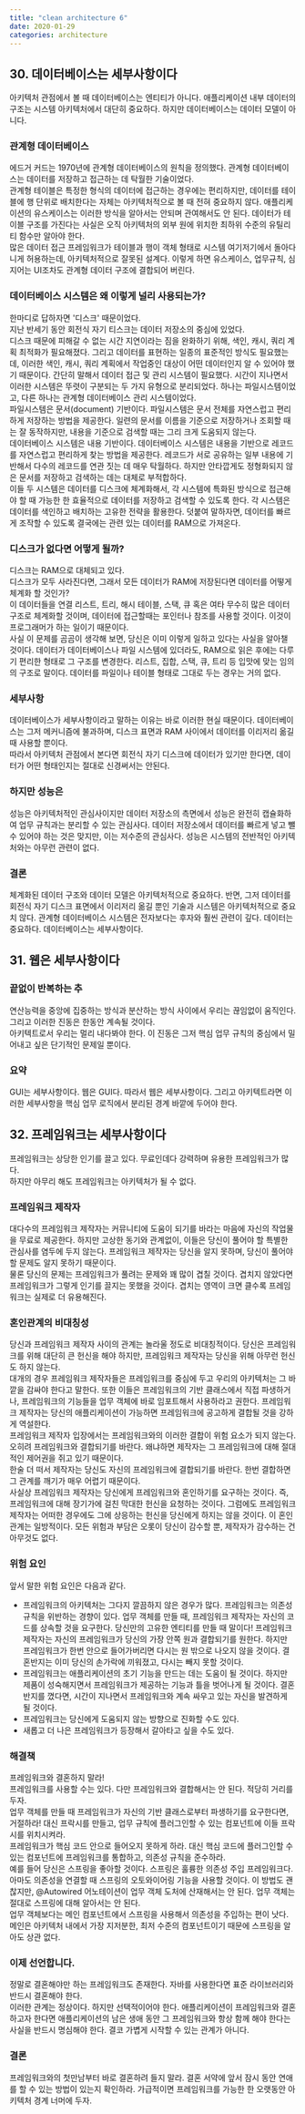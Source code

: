 ```yaml
---
title: "clean architecture 6"
date: 2020-01-29
categories: architecture
---
```


## 30. 데이터베이스는 세부사항이다
아키텍처 관점에서 볼 때 데이터베이스는 엔티티가 아니다. 애플리케이션 내부 데이터의 구조는 시스템 아키텍처에서 대단히 중요하다. 하지만 데이터베이스는 데이터 모델이 아니다.

### 관계형 데이터베이스
에드거 커드는 1970년에 관계형 데이터베이스의 원칙을 정의했다. 관계형 데이터베이스는 데이터를 저장하고 접근하는 데 탁월한 기술이었다.  
관계형 테이블은 특정한 형식의 데이터에 접근하는 경우에는 편리하지만, 데이터를 테이블에 행 단위로 배치한다는 자체는 아키텍처적으로 볼 때 전혀 중요하지 않다. 애플리케이션의 유스케이스는 이러한 방식을 알아서는 안되며 관여해서도 안 된다. 데이터가 테이블 구조를 가진다는 사실은 오직 아키텍처의 외부 원에 위치한 최하위 수준의 유틸리티 함수만 알아야 한다.  
많은 데이터 접근 프레임워크가 테이블과 행이 객체 형태로 시스템 여기저기에서 돌아다니게 허용하는데, 아키텍처적으로 잘못된 설계다. 이렇게 하면 유스케이스, 업무규칙, 심지어는 UI조차도 관계형 데이터 구조에 결합되어 버린다.

### 데이터베이스 시스템은 왜 이렇게 널리 사용되는가?
한마디로 답하자면 '디스크' 때문이었다.  
지난 반세기 동안 회전식 자기 티스크는 데이터 저장소의 중심에 있었다.  
디스크 때문에 피해갈 수 없는 시간 지연이라는 짐을 완화하기 위해, 색인, 캐시, 쿼리 계획 최적화가 필요해졌다. 그리고 데이터를 표현하는 일종의 표준적인 방식도 필요했는데, 이러한 색인, 캐시, 쿼리 계획에서 작업중인 대상이 어떤 데이터인지 알 수 있어야 했기 때문이다. 간단히 말해서 데이터 접근 및 관리 시스템이 필요했다. 시간이 지나면서 이러한 시스템은 뚜렷이 구분되는 두 가지 유형으로 분리되었다. 하나는 파일시스템이었고, 다른 하나는 관계형 데이터베이스 관리 시스템이었다.  
파일시스템은 문서(document) 기반이다. 파일시스템은 문서 전체를 자연스럽고 편리하게 저장하는 방법을 제공한다. 일련의 문서를 이름을 기준으로 저장하거나 조회할 때는 잘 동작하지만, 내용을 기준으로 검색할 때는 그리 크게 도움되지 않는다.  
데이터베이스 시스템은 내용 기반이다. 데이터베이스 시스템은 내용을 기반으로 레코드를 자연스럽고 편리하게 찾는 방법을 제공한다. 레코드가 서로 공유하는 일부 내용에 기반해서 다수의 레코드를 연관 짓는 데 매우 탁월하다. 하지만 안타깝게도 정형화되지 않은 문서를 저장하고 검색하는 데는 대체로 부적합하다.  
이들 두 시스템은 데이터를 디스크에 체계화해서, 각 시스템에 특화된 방식으로 접근해야 할 때 가능한 한 효율적으로 데이터를 저장하고 검색할 수 있도록 한다. 각 시스템은 데이터를 색인하고 배치하는 고유한 전략을 활용한다. 덧붙여 말하자면, 데이터를 빠르게 조작할 수 있도록 결국에는 관련 있는 데이터를 RAM으로 가져온다. 

### 디스크가 없다면 어떻게 될까?
디스크는 RAM으로 대체되고 있다.  
디스크가 모두 사라진다면, 그래서 모든 데이터가 RAM에 저장된다면 데이터를 어떻게 체계화 할 것인가?  
이 데이터들을 연결 리스트, 트리, 해시 테이블, 스택, 큐 혹은 여타 무수히 많은 데이터 구조로 체계화할 것이며, 데이터에 접근할때는 포인터나 참조를 사용할 것이다. 이것이 프로그래머가 하는 일이기 때문이다.  
사실 이 문제를 곰곰이 생각해 보면, 당신은 이미 이렇게 일하고 있다는 사실을 알아챌 것이다. 데이터가 데이터베이스나 파일 시스템에 있더라도, RAM으로 읽은 후에는 다루기 편리한 형태로 그 구조를 변경한다. 리스트, 집합, 스택, 큐, 트리 등 입맛에 맞는 임의의 구조로 말이다. 데이터를 파일이나 테이블 형태로 그대로 두는 경우는 거의 없다.  

### 세부사항
데이터베이스가 세부사항이라고 말하는 이유는 바로 이러한 현실 때문이다. 데이터베이스는 그저 메커니즘에 불과하며, 디스크 표면과 RAM 사이에서 데이터를 이리저리 옮길 때 사용할 뿐이다.  
따라서 아키텍처 관점에서 본다면 회전식 자기 디스크에 데이터가 있기만 한다면, 데이터가 어떤 형태인지는 절대로 신경써서는 안된다.

### 하지만 성능은
성능은 아키텍처적인 관심사이지만 데이터 저장소의 측면에서 성능은 완전히 캡슐화하여 업무 규칙과는 분리할 수 있는 관심사다. 데이터 저장소에서 데이터를 빠르게 넣고 뺄 수 있어야 하는 것은 맞지만, 이는 저수준의 관심사다. 성능은 시스템의 전반적인 아키텍처와는 아무런 관련이 없다.

### 결론
체계화된 데이터 구조와 데이터 모델은 아키텍처적으로 중요하다. 반면, 그저 데이터를 회전식 자기 디스크 표면에서 이리저리 옮길 뿐인 기술과 시스템은 아키텍처적으로 중요치 않다. 관계형 데이터베이스 시스템은 전자보다는 후자와 훨씬 관련이 깊다. 데이터는 중요하다. 데이터베이스는 세부사항이다.

## 31. 웹은 세부사항이다
### 끝없이 반복하는 추
연산능력을 중앙에 집중하는 방식과 분산하는 방식 사이에서 우리는 끊임없이 움직인다. 그리고 이러한 진동은 한동안 계속될 것이다.  
아키텍트로서 우리는 멀리 내다봐야 한다. 이 진동은 그저 핵심 업무 규칙의 중심에서 밀어내고 싶은 단기적인 문제일 뿐이다.  

### 요약
GUI는 세부사항이다. 웹은 GUI다. 따라서 웹은 세부사항이다. 그리고 아키텍트라면 이러한 세부사항을 핵심 업무 로직에서 분리된 경계 바깥에 두어야 한다.  

## 32. 프레임워크는 세부사항이다
프레임워크는 상당한 인기를 끌고 있다. 무료인데다 강력하며 유용한 프레임워크가 많다.  
하지만 아무리 해도 프레임워크는 아키텍처가 될 수 없다. 

### 프레임워크 제작자
대다수의 프레임워크 제작자는 커뮤니티에 도움이 되기를 바라는 마음에 자신의 작업물을 무료로 제공한다. 하지만 고상한 동기와 관계없이, 이들은 당신이 풀어야 할 특별한 관심사를 염두에 두지 않는다. 프레임워크 제작자는 당신을 알지 못하며, 당신이 풀어야 할 문제도 알지 못하기 때문이다.  
물론 당신의 문제는 프레임워크가 풀려는 문제와 꽤 많이 겹칠 것이다. 겹치지 않았다면 프레임워크가 그렇게 인기를 끌지는 못했을 것이다. 겹치는 영역이 크면 클수록 프레임워크는 실제로 더 유용해진다.

### 혼인관계의 비대칭성
당신과 프레임워크 제작자 사이의 관계는 놀라울 정도로 비대칭적이다. 당신은 프레임워크를 위해 대단히 큰 헌신을 해야 하지만, 프레임워크 제작자는 당신을 위해 아무런 헌신도 하지 않는다.  
대개의 경우 프레임워크 제작자들은 프레임워크를 중심에 두고 우리의 아키텍처는 그 바깥을 감싸야 한다고 말한다. 또한 이들은 프레임워크의 기반 클래스에서 직접 파생하거나, 프레임워크의 기능들을 업무 객체에 바로 임포트해서 사용하라고 권한다. 프레임워크 제작자는 당신의 애플리케이션이 가능하면 프레임워크에 공고하게 결합될 것을 강하게 역설한다.  
프레임워크 제작자 입장에서는 프레임워크와의 이러한 결합이 위험 요소가 되지 않는다. 오히려 프레임워크와 결합되기를 바란다. 왜냐하면 제작자는 그 프레임워크에 대해 절대적인 제어권을 쥐고 있기 때문이다.  
한술 더 떠서 제작자는 당신도 자신의 프레임워크에 결합되기를 바란다. 한번 결합하면 그 관계를 깨기가 매우 어렵기 때문이다.  
사실상 프레임워크 제작자는 당신에게 프레임워크와 혼인하기를 요구하는 것이다. 즉, 프레임워크에 대해 장기가에 걸친 막대한 헌신을 요청하는 것이다. 그럼에도 프레임워크 제작자는 어떠한 경우에도 그에 상응하는 헌신을 당신에게 하지는 않을 것이다. 이 혼인 관계는 일방적이다. 모든 위험과 부담은 오롯이 당신이 감수할 뿐, 제작자가 감수하는 건 아무것도 없다.  

### 위험 요인
앞서 말한 위험 요인은 다음과 같다.
* 프레임워크의 아키텍처는 그다지 깔끔하지 않은 경우가 많다. 프레임워크는 의존성 규칙을 위반하는 경향이 있다. 업무 객체를 만들 때, 프레임워크 제작자는 자신의 코드를 상속할 것을 요구한다. 당신만의 고유한 엔티티를 만들 때 말이다! 프레임워크 제작자는 자신의 프레임워크가 당신의 가장 안쪽 원과 결합되기를 원한다. 하지만 프레임워크가 한번 안으로 들어가버리면 다시는 원 밖으로 나오지 않을 것이다. 결혼반지는 이미 당신의 손가락에 끼워졌고, 다시는 빼지 못할 것이다.  
* 프레임워크는 애플리케이션의 초기 기능을 만드는 데는 도움이 될 것이다. 하지만 제품이 성숙해지면서 프레임워크가 제공하는 기능과 틀을 벗어나게 될 것이다. 결혼반지를 꼈다면, 시간이 지나면서 프레임워크와 계속 싸우고 있는 자신을 발견하게 될 것이다.  
* 프레임워크는 당신에게 도움되지 않는 방향으로 진화할 수도 있다.  
* 새롭고 더 나은 프레임워크가 등장해서 갈아타고 싶을 수도 있다.

### 해결책
프레임워크와 결혼하지 말라!  
프레임워크를 사용할 수는 있다. 다만 프레임워크와 결합해서는 안 된다. 적당히 거리를 두자.  
업무 객체를 만들 때 프레임워크가 자신의 기반 클래스로부터 파생하기를 요구한다면, 거절하라! 대신 프락시를 만들고, 업무 규칙에 플러그인할 수 있는 컴포넌트에 이들 프락시를 위치시켜라.  
프레임워크가 핵심 코드 안으로 들어오지 못하게 하라. 대신 핵심 코드에 플러그인할 수 있는 컴포넌트에 프레임워크를 통합하고, 의존성 규칙을 준수하라.  
예를 들어 당신은 스프링을 좋아할 것이다. 스프링은 훌륭한 의존성 주입 프레임워크다. 아마도 의존성을 연결할 때 스프링의 오토와이어링 기능을 사용할 것이다. 이 방법도 괜찮지만, @Autowired 어노테이션이 업무 객체 도처에 산재해서는 안 된다. 업무 객체는 절대로 스프링에 대해 알아서는 안 된다.  
업무 객체보다는 메인 컴포넌트에서 스프링을 사용해서 의존성을 주입하는 편이 낫다. 메인은 아키텍처 내에서 가장 지저분한, 최저 수준의 컴포넌트이기 때문에 스프링을 알아도 상관 없다.  

### 이제 선언합니다.
정말로 결혼해야만 하는 프레임워크도 존재한다. 자바를 사용한다면 표준 라이브러리와 반드시 결혼해야 한다.  
이러한 관계는 정상이다. 하지만 선택적이어야 한다. 애플리케이션이 프레임워크와 결혼하고자 한다면 애플리케이션의 남은 생애 동안 그 프레임워크와 항상 함께 해야 한다는 사실을 반드시 명심해야 한다. 결코 가볍게 시작할 수 있는 관계가 아니다.

### 결론
프레임워크와의 첫만남부터 바로 결혼하려 들지 말라. 결혼 서약에 앞서 잠시 동안 연애를 할 수 있는 방법이 있는지 확인하라. 가급적이면 프레임워크를 가능한 한 오랫동안 아키텍처 경계 너머에 두자.

